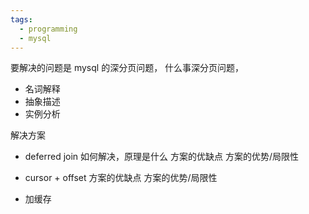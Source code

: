```yaml
---
tags:
  - programming
  - mysql
---
```


要解决的问题是 mysql 的深分页问题，
什么事深分页问题，

- 名词解释
- 抽象描述
- 实例分析

解决方案

- deferred join
  如何解决，原理是什么
  方案的优缺点
  方案的优势/局限性

- cursor + offset
  方案的优缺点
  方案的优势/局限性

- 加缓存
